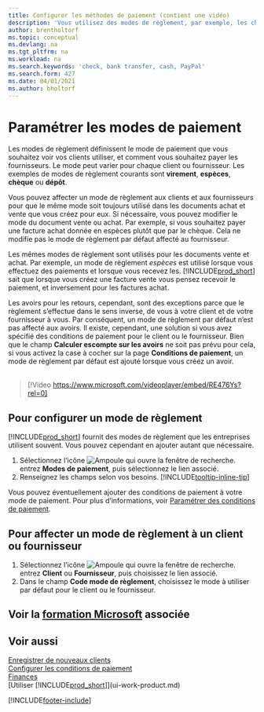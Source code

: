 ```yaml
---
title: Configurer les méthodes de paiement (contient une vidéo)
description: 'Vous utilisez des modes de règlement, par exemple, les chèques, le transfert bancaire, les espèces, ou Paypal, pour définir la façon dont les factures vente et achat sont payées.'
author: brentholtorf
ms.topic: conceptual
ms.devlang: na
ms.tgt_pltfrm: na
ms.workload: na
ms.search.keywords: 'check, bank transfer, cash, PayPal'
ms.search.form: 427
ms.date: 04/01/2021
ms.author: bholtorf
---
```

# <a name="set-up-payment-methods" />Paramétrer les modes de paiement

Les modes de règlement définissent le mode de paiement que vous souhaitez voir vos clients utiliser, et comment vous souhaitez payer les fournisseurs. Le mode peut varier pour chaque client ou fournisseur. Les exemples de modes de règlement courants sont **virement**, **espèces**, **chèque** ou **dépôt**.

Vous pouvez affecter un mode de règlement aux clients et aux fournisseurs pour que le même mode soit toujours utilisé dans les documents achat et vente que vous créez pour eux. Si nécessaire, vous pouvez modifier le mode du document vente ou achat. Par exemple, si vous souhaitez payer une facture achat donnée en espèces plutôt que par le chèque. Cela ne modifie pas le mode de règlement par défaut affecté au fournisseur.

Les mêmes modes de règlement sont utilisés pour les documents vente et achat. Par exemple, un mode de règlement _espèces_ est utilisé lorsque vous effectuez des paiements et lorsque vous recevez les. [!INCLUDE[prod_short](includes/prod_short.md)] sait que lorsque vous créez une facture vente vous pensez recevoir le paiement, et inversement pour les factures achat.

Les avoirs pour les retours, cependant, sont des exceptions parce que le règlement s’effectue dans le sens inverse, de vous à votre client et de votre fournisseur à vous. Par conséquent, un mode de règlement par défaut n’est pas affecté aux avoirs. Il existe, cependant, une solution si vous avez spécifié des conditions de paiement pour le client ou le fournisseur. Bien que le champ **Calculer escompte sur les avoirs** ne soit pas prévu pour cela, si vous activez la case à cocher sur la page **Conditions de paiement**, un mode de règlement par défaut est ajouté lorsque vous créez un avoir. <br><br>  

> [!Video https://www.microsoft.com/videoplayer/embed/RE476Ys?rel=0]

## <a name="to-set-up-a-payment-method" />Pour configurer un mode de règlement

[!INCLUDE[prod_short](includes/prod_short.md)] fournit des modes de règlement que les entreprises utilisent souvent. Vous pouvez cependant en ajouter autant que nécessaire.

1. Sélectionnez l’icône ![Ampoule qui ouvre la fenêtre de recherche.](media/ui-search/search_small.png "Dites-moi ce que vous voulez faire") entrez **Modes de paiement**, puis sélectionnez le lien associé.
2. Renseignez les champs selon vos besoins. [!INCLUDE[tooltip-inline-tip](includes/tooltip-inline-tip_md.md)]

Vous pouvez éventuellement ajouter des conditions de paiement à votre mode de paiement. Pour plus d’informations, voir [Paramétrer des conditions de paiement](finance-payment-terms.md).  

## <a name="to-assign-a-payment-method-to-a-customer-or-vendor" />Pour affecter un mode de règlement à un client ou fournisseur

1. Sélectionnez l’icône ![Ampoule qui ouvre la fenêtre de recherche.](media/ui-search/search_small.png "Dites-moi ce que vous voulez faire") entrez **Client** ou **Fournisseur**, puis choisissez le lien associé.
2. Dans le champ **Code mode de règlement**, choisissez le mode à utiliser par défaut pour le client ou le fournisseur.

## <a name="see-related-microsoft-trainingtrainingmodulescash-management-dynamics-365-business-central" />Voir la [formation Microsoft](/training/modules/cash-management-dynamics-365-business-central/) associée

## <a name="see-also" />Voir aussi

[Enregistrer de nouveaux clients](sales-how-register-new-customers.md)  
[Configurer les conditions de paiement](finance-payment-terms.md)  
[Finances](finance.md)  
[Utiliser [!INCLUDE[prod_short](includes/prod_short.md)]](ui-work-product.md)  


[!INCLUDE[footer-include](includes/footer-banner.md)]
